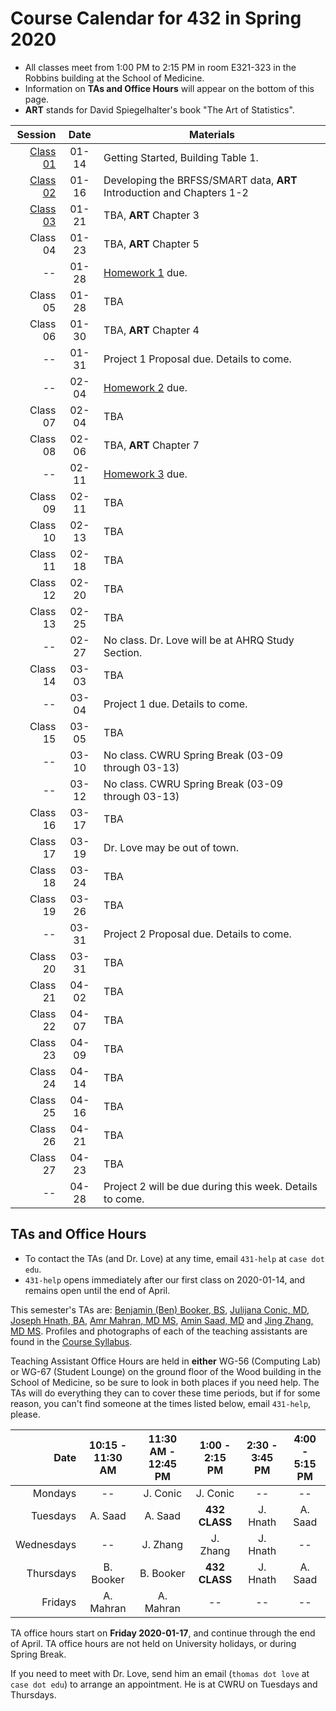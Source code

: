 # Course Calendar for 432 in Spring 2020

- All classes meet from 1:00 PM to 2:15 PM in room E321-323 in the Robbins building at the School of Medicine.
- Information on **TAs and Office Hours** will appear on the bottom of this page.
- **ART** stands for David Spiegelhalter's book "The Art of Statistics".

Session | Date | Materials 
--------: | :-----: | ----------------------------------------------------------------------
[Class 01](https://github.com/THOMASELOVE/2020-432/tree/master/classes/class01) | 01-14 | Getting Started, Building Table 1.
[Class 02](https://github.com/THOMASELOVE/2020-432/tree/master/classes/class02) | 01-16 | Developing the BRFSS/SMART data, **ART** Introduction and Chapters 1-2
[Class 03](https://github.com/THOMASELOVE/2020-432/tree/master/classes/class03) | 01-21 | TBA, **ART** Chapter 3
Class 04 | 01-23 | TBA, **ART** Chapter 5
-- | 01-28 | [Homework 1](https://github.com/THOMASELOVE/2020-432/tree/master/homework/hw01) due.
Class 05 | 01-28 | TBA
Class 06 | 01-30 | TBA, **ART** Chapter 4
-- | 01-31 | Project 1 Proposal due. Details to come.
-- | 02-04 | [Homework 2](https://github.com/THOMASELOVE/2020-432/tree/master/homework/hw02) due.
Class 07 | 02-04 | TBA 
Class 08 | 02-06 | TBA, **ART** Chapter 7
-- | 02-11 | [Homework 3](https://github.com/THOMASELOVE/2020-432/tree/master/homework/hw03) due.
Class 09 | 02-11 | TBA
Class 10 | 02-13 | TBA
Class 11 | 02-18 | TBA
Class 12 | 02-20 | TBA
Class 13 | 02-25 | TBA
-- | 02-27 | No class. Dr. Love will be at AHRQ Study Section.
Class 14 | 03-03 | TBA
-- | 03-04 | Project 1 due. Details to come.
Class 15 | 03-05 | TBA
-- | 03-10 | No class. CWRU Spring Break (03-09 through 03-13)
-- | 03-12 | No class. CWRU Spring Break (03-09 through 03-13)
Class 16 | 03-17 | TBA
Class 17 | 03-19 | Dr. Love may be out of town.
Class 18 | 03-24 | TBA
Class 19 | 03-26 | TBA
-- | 03-31 | Project 2 Proposal due. Details to come.
Class 20 | 03-31 | TBA
Class 21 | 04-02 | TBA
Class 22 | 04-07 | TBA
Class 23 | 04-09 | TBA
Class 24 | 04-14 | TBA
Class 25 | 04-16 | TBA
Class 26 | 04-21 | TBA
Class 27 | 04-23 | TBA
-- | 04-28 | Project 2 will be due during this week. Details to come.

## TAs and Office Hours

- To contact the TAs (and Dr. Love) at any time, email `431-help` at `case dot edu`.
- `431-help` opens immediately after our first class on 2020-01-14, and remains open until the end of April.

This semester's TAs are:  [Benjamin (Ben) Booker, BS](https://thomaselove.github.io/2020-432-syllabus/teaching-assistants.html), [Julijana Conic, MD](https://thomaselove.github.io/2020-432-syllabus/teaching-assistants.html), [Joseph Hnath, BA](https://thomaselove.github.io/2020-432-syllabus/teaching-assistants.html), [Amr Mahran, MD MS](https://thomaselove.github.io/2020-432-syllabus/teaching-assistants.html), [Amin Saad, MD](https://thomaselove.github.io/2020-432-syllabus/teaching-assistants.html) and [Jing Zhang, MD MS](https://thomaselove.github.io/2020-432-syllabus/teaching-assistants.html). Profiles and photographs of each of the teaching assistants are found in the [Course Syllabus](https://thomaselove.github.io/2020-432-syllabus/teaching-assistants.html).

Teaching Assistant Office Hours are held in **either** WG-56 (Computing Lab) or WG-67 (Student Lounge) on the ground floor of the Wood building in the School of Medicine, so be sure to look in both places if you need help. The TAs will do everything they can to cover these time periods, but if for some reason, you can't find someone at the times listed below, email `431-help`, please. 

Date | 10:15 - 11:30 AM | 11:30 AM - 12:45 PM | 1:00 - 2:15 PM | 2:30 - 3:45 PM | 4:00 - 5:15 PM
----------: | :--------: | :--------: | :--------: | :--------: | :--------:  
Mondays     | -- | J. Conic | J. Conic | -- | -- 
Tuesdays    | A. Saad | A. Saad | **432 CLASS** | J. Hnath | A. Saad
Wednesdays  | -- | J. Zhang | J. Zhang | J. Hnath | -- 
Thursdays   | B. Booker | B. Booker | **432 CLASS** | J. Hnath | A. Saad
Fridays     | A. Mahran | A. Mahran | -- | -- | -- 

TA office hours start on **Friday 2020-01-17**, and continue through the end of April. TA office hours are not held on University holidays, or during Spring Break. 

If you need to meet with Dr. Love, send him an email (`thomas dot love` at `case dot edu`) to arrange an appointment. He is at CWRU on Tuesdays and Thursdays.
